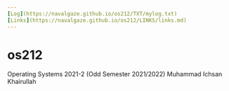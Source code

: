 ```yaml
---
[Log](https://navalgaze.github.io/os212/TXT/mylog.txt)
[Links](https://navalgaze.github.io/os212/LINKS/links.md)
---
```


# os212
Operating Systems 2021-2 (Odd Semester 2021/2022)
Muhammad Ichsan Khairullah
